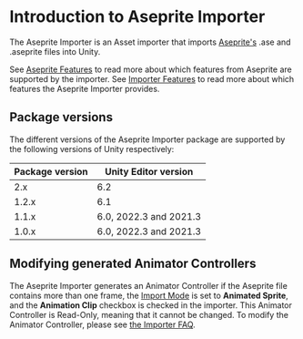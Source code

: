 # Introduction to Aseprite Importer

The Aseprite Importer is an Asset importer that imports [Aseprite's](https://www.aseprite.org/) .ase and .aseprite files into Unity.

See [Aseprite Features](AsepriteFeatures) to read more about which features from Aseprite are supported by the importer. See [Importer Features](ImporterFeatures) to read more about which features the Aseprite Importer provides.

## Package versions

The different versions of the Aseprite Importer package are supported by the following versions of Unity respectively:

Package version  | Unity Editor version
--|--
2.x |  6.2
1.2.x |  6.1
1.1.x  |  6.0, 2022.3 and 2021.3
1.0.x  |  6.0, 2022.3 and 2021.3

## Modifying generated Animator Controllers

The Aseprite Importer generates an Animator Controller if the Aseprite file contains more than one frame, the [Import Mode](ImporterFeatures#general) is set to **Animated Sprite**, and the **Animation Clip** checkbox is checked in the importer. This Animator Controller is Read-Only, meaning that it cannot be changed. To modify the Animator Controller, please see [the Importer FAQ](ImporterFAQ#how-to-make-changes-to-an-animator-controller).
